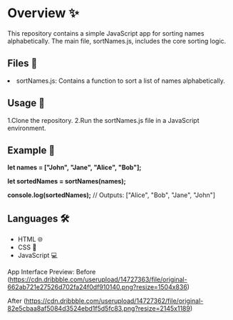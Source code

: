 <h1>Overview ✨</h1>
This repository contains a simple JavaScript app for sorting names alphabetically. The main file, sortNames.js, includes the core sorting logic.

<h2>Files 📂</h2>

<li>sortNames.js: Contains a function to sort a list of names alphabetically.</li>

<h2>Usage 🚀</h2>
1.Clone the repository.
2.Run the sortNames.js file in a JavaScript environment.

<h2>Example 🎉</h2>
<b><p>let names = ["John", "Jane", "Alice", "Bob"];</p>
<p>let sortedNames = sortNames(names);</p>
console.log(sortedNames);</b> // Outputs: ["Alice", "Bob", "Jane", "John"]

<h2>Languages 🛠️</h2>
<ul>
<li>HTML 🌐</li>
<li>CSS 🎨</li>
<li>JavaScript 💻</li>
</ul>

App Interface Preview: Before (https://cdn.dribbble.com/userupload/14727363/file/original-662ab721e27526d702fa24f0df910140.png?resize=1504x836)
                       <p>After  (https://cdn.dribbble.com/userupload/14727362/file/original-82e5cbaa8af5084d3524ebd1f5d5fc83.png?resize=2145x1189)</p>
